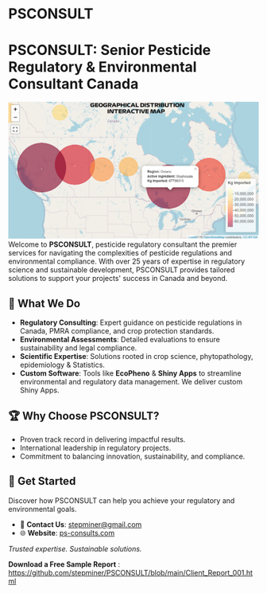 # PSCONSULT
 # PSCONSULT: Senior Pesticide Regulatory & Environmental Consultant Canada  
![My Image](https://github.com/stepminer/PSCONSULT/blob/main/distribution_map.png)
Welcome to **PSCONSULT**, pesticide regulatory consultant the premier services for navigating the complexities of pesticide regulations and environmental compliance. With over 25 years of expertise in regulatory science and sustainable development, PSCONSULT provides tailored solutions to support your projects' success in Canada and beyond.  

## 🌱 What We Do  
- **Regulatory Consulting**: Expert guidance on pesticide regulations in Canada, PMRA compliance, and crop protection standards.  
- **Environmental Assessments**: Detailed evaluations to ensure sustainability and legal compliance.  
- **Scientific Expertise**: Solutions rooted in crop science, phytopathology, epidemiology & Statistics.  
- **Custom Software**: Tools like **EcoPheno** & **Shiny Apps** to streamline environmental and regulatory data management. We deliver custom Shiny Apps. 

## 🏆 Why Choose PSCONSULT?  
- Proven track record in delivering impactful results.  
- International leadership in regulatory projects.  
- Commitment to balancing innovation, sustainability, and compliance.  

## 🔗 Get Started  
Discover how PSCONSULT can help you achieve your regulatory and environmental goals.  

- 📧 **Contact Us**: stepminer@gmail.com  
- 🌐 **Website**: [ps-consults.com](https://ps-consults.com)  

_Trusted expertise. Sustainable solutions._

**Download a Free Sample Report** : https://github.com/stepminer/PSCONSULT/blob/main/Client_Report_001.html
